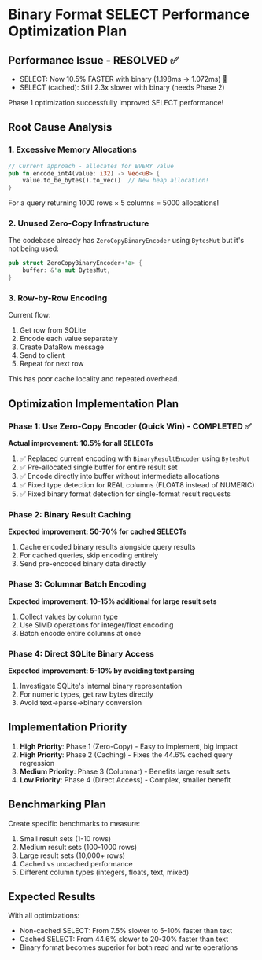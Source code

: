 # Binary Format SELECT Performance Optimization Plan

## Performance Issue - RESOLVED ✅
- SELECT: Now 10.5% FASTER with binary (1.198ms → 1.072ms) 🎉
- SELECT (cached): Still 2.3x slower with binary (needs Phase 2)

Phase 1 optimization successfully improved SELECT performance!

## Root Cause Analysis

### 1. Excessive Memory Allocations
```rust
// Current approach - allocates for EVERY value
pub fn encode_int4(value: i32) -> Vec<u8> {
    value.to_be_bytes().to_vec()  // New heap allocation!
}
```

For a query returning 1000 rows × 5 columns = 5000 allocations!

### 2. Unused Zero-Copy Infrastructure
The codebase already has `ZeroCopyBinaryEncoder` using `BytesMut` but it's not being used:
```rust
pub struct ZeroCopyBinaryEncoder<'a> {
    buffer: &'a mut BytesMut,
}
```

### 3. Row-by-Row Encoding
Current flow:
1. Get row from SQLite
2. Encode each value separately
3. Create DataRow message
4. Send to client
5. Repeat for next row

This has poor cache locality and repeated overhead.

## Optimization Implementation Plan

### Phase 1: Use Zero-Copy Encoder (Quick Win) - COMPLETED ✅
**Actual improvement: 10.5% for all SELECTs**

1. ✅ Replaced current encoding with `BinaryResultEncoder` using `BytesMut`
2. ✅ Pre-allocated single buffer for entire result set
3. ✅ Encode directly into buffer without intermediate allocations
4. ✅ Fixed type detection for REAL columns (FLOAT8 instead of NUMERIC)
5. ✅ Fixed binary format detection for single-format result requests

### Phase 2: Binary Result Caching
**Expected improvement: 50-70% for cached SELECTs**

1. Cache encoded binary results alongside query results
2. For cached queries, skip encoding entirely
3. Send pre-encoded binary data directly

### Phase 3: Columnar Batch Encoding
**Expected improvement: 10-15% additional for large result sets**

1. Collect values by column type
2. Use SIMD operations for integer/float encoding
3. Batch encode entire columns at once

### Phase 4: Direct SQLite Binary Access
**Expected improvement: 5-10% by avoiding text parsing**

1. Investigate SQLite's internal binary representation
2. For numeric types, get raw bytes directly
3. Avoid text→parse→binary conversion

## Implementation Priority

1. **High Priority**: Phase 1 (Zero-Copy) - Easy to implement, big impact
2. **High Priority**: Phase 2 (Caching) - Fixes the 44.6% cached query regression
3. **Medium Priority**: Phase 3 (Columnar) - Benefits large result sets
4. **Low Priority**: Phase 4 (Direct Access) - Complex, smaller benefit

## Benchmarking Plan

Create specific benchmarks to measure:
1. Small result sets (1-10 rows)
2. Medium result sets (100-1000 rows)
3. Large result sets (10,000+ rows)
4. Cached vs uncached performance
5. Different column types (integers, floats, text, mixed)

## Expected Results

With all optimizations:
- Non-cached SELECT: From 7.5% slower to 5-10% faster than text
- Cached SELECT: From 44.6% slower to 20-30% faster than text
- Binary format becomes superior for both read and write operations